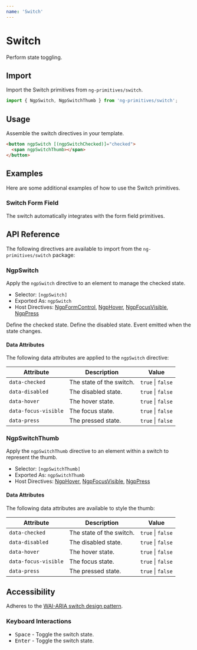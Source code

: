 ```yaml
---
name: 'Switch'
---
```


# Switch

Perform state toggling.

<docs-example name="switch"></docs-example>

## Import

Import the Switch primitives from `ng-primitives/switch`.

```ts
import { NgpSwitch, NgpSwitchThumb } from 'ng-primitives/switch';
```

## Usage

Assemble the switch directives in your template.

```html
<button ngpSwitch [(ngpSwitchChecked)]="checked">
  <span ngpSwitchThumb></span>
</button>
```

## Examples

Here are some additional examples of how to use the Switch primitives.

### Switch Form Field

The switch automatically integrates with the form field primitives.

<docs-example name="switch-form-field"></docs-example>

## API Reference

The following directives are available to import from the `ng-primitives/switch` package:

### NgpSwitch

Apply the `ngpSwitch` directive to an element to manage the checked state.

- Selector: `[ngpSwitch]`
- Exported As: `ngpSwitch`
- Host Directives: [NgpFormControl](/primitives/form-field), [NgpHover](/interactions/hover), [NgpFocusVisible](/interactions/focus-visible), [NgpPress](/interactions/press)

<response-field name="ngpSwitchChecked" type="boolean" default="false">
  Define the checked state.
</response-field>

<response-field name="ngpSwitchDisabled" type="boolean" default="false">
  Define the disabled state.
</response-field>

<response-field name="ngpSwitchCheckedChange" type="boolean">
  Event emitted when the state changes.
</response-field>

#### Data Attributes

The following data attributes are applied to the `ngpSwitch` directive:

| Attribute            | Description              | Value             |
| -------------------- | ------------------------ | ----------------- |
| `data-checked`       | The state of the switch. | `true` \| `false` |
| `data-disabled`      | The disabled state.      | `true` \| `false` |
| `data-hover`         | The hover state.         | `true` \| `false` |
| `data-focus-visible` | The focus state.         | `true` \| `false` |
| `data-press`         | The pressed state.       | `true` \| `false` |

### NgpSwitchThumb

Apply the `ngpSwitchThumb` directive to an element within a switch to represent the thumb.

- Selector: `[ngpSwitchThumb]`
- Exported As: `ngpSwitchThumb`
- Host Directives: [NgpHover](/interactions/hover), [NgpFocusVisible](/interactions/focus-visible), [NgpPress](/interactions/press)

#### Data Attributes

The following data attributes are available to style the thumb:

| Attribute            | Description              | Value             |
| -------------------- | ------------------------ | ----------------- |
| `data-checked`       | The state of the switch. | `true` \| `false` |
| `data-disabled`      | The disabled state.      | `true` \| `false` |
| `data-hover`         | The hover state.         | `true` \| `false` |
| `data-focus-visible` | The focus state.         | `true` \| `false` |
| `data-press`         | The pressed state.       | `true` \| `false` |

## Accessibility

Adheres to the [WAI-ARIA switch design pattern](https://www.w3.org/WAI/ARIA/apg/patterns/switch/).

### Keyboard Interactions

- <kbd>Space</kbd> - Toggle the switch state.
- <kbd>Enter</kbd> - Toggle the switch state.
